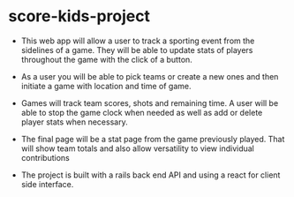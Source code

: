 # score-kids-project

-
    This web app will allow a user to track a sporting event from the sidelines of a game.  They will be able to update stats of players throughout the game with the click of a button.

-
    As a user you will be able to pick teams or create a new ones and then initiate a game with location and time of game.  

-
    Games will track team scores, shots and remaining time. A user will be able to stop the game clock when needed as well as add or delete player stats when necessary.

-  
    The final page will be a stat page from the game previously played. That will show team totals and also allow versatility to view individual contributions

-  
    The project is built with a rails back end API and using a react for client side interface.
